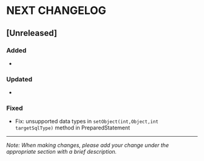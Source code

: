 # NEXT CHANGELOG

## [Unreleased]

### Added
- 

### Updated
- 

### Fixed
- Fix: unsupported data types in `setObject(int,Object,int targetSqlType)` method in PreparedStatement

---
*Note: When making changes, please add your change under the appropriate section with a brief description.* 